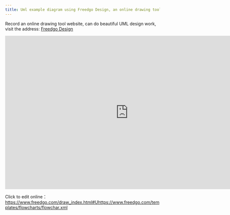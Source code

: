 ```yaml
---
title: Uml example diagram using Freedgo Design, an online drawing tool.
---
```


Record an online drawing tool website, can do beautiful UML design work, visit the address: [Freedgo Design](https://www.freedgo.com "在线制作UML工具_Freedgo Design")




<iframe src="https://www.freedgo.com/draw-index.html?lightbox=1&amp;highlight=0000ff&amp;edit=_blank&amp;layers=1&amp;nav=1&amp;title=UML例子.xml#Uhttps://www.freedgo.com/templates/flowcharts/flowchar.xml" width="800px" height="500px" frameborder="0" scrolling="no"> </iframe>


Click to edit online： https://www.freedgo.com/draw_index.html#Uhttps://www.freedgo.com/templates/flowcharts/flowchar.xml

